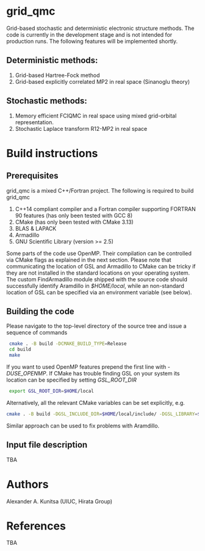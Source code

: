 # grid_qmc

Grid-based stochastic and deterministic electronic structure methods. The code is currently in the development stage and is not
intended for production runs. The following features will be implemented shortly.

## Deterministic methods:

1. Grid-based Hartree-Fock method
2. Grid-based explicitly correlated MP2 in real space (Sinanoglu theory)

## Stochastic methods:

1. Memory efficient FCIQMC in real space using mixed grid-orbital representation.
2. Stochastic Laplace transform R12-MP2 in real space

# Build instructions

## Prerequisites

grid_qmc is a mixed C++/Fortran project. The following is required to build grid_qmc

1. C++14 compliant compiler and a Fortran compiler supporting FORTRAN 90 features (has only been tested with GCC 8)
2. CMake (has only been tested with CMake 3.13)
3. BLAS & LAPACK
4. Armadillo
5. GNU Scientific Library (version >= 2.5)

Some parts of the code use OpenMP. Their compilation can be controlled via CMake flags as explained in the
next section. Please note that communicating the location of GSL and Armadillo to CMake can be tricky if they are
not installed in the standard locations on your operating system. The custom FindArmadillo module
shipped with the source code should successfully identify Aramdillo in *$HOME/local*, while
an non-standard location of GSL can be specified via an environment variable (see below).

## Building the code

Please navigate to the top-level directory of the source tree and issue
a sequence of commands

```bash
 cmake . -B build -DCMAKE_BUILD_TYPE=Release
 cd build
 make
```

If you want to used OpenMP features prepend the first line with *-DUSE_OPENMP*. 
If CMake has trouble finding GSL on your system its location can be specified by
setting *GSL_ROOT_DIR*

```bash
 export GSL_ROOT_DIR=$HOME/local
```

Alternatively, all the relevant CMake variables can be set explicitly, e.g.

```bash
cmake . -B build -DGSL_INCLUDE_DIR=$HOME/local/include/ -DGSL_LIBRARY=$HOME/local/lib/libgsl.so -DGSL_CBLAS_LIBRARY=$HOME/local/lib/libgslcblas.so
```
Similar approach can be used to fix problems with Aramdillo.

## Input file description
TBA

# Authors 

Alexander A. Kunitsa (UIUC, Hirata Group)

# References
TBA
